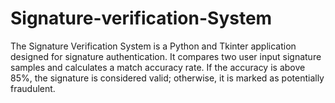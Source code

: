 # Signature-verification-System
The Signature Verification System is a Python and Tkinter application designed for signature authentication. It compares two user input signature samples and calculates a match accuracy rate. If the accuracy is above 85%, the signature is considered valid; otherwise, it is marked as potentially fraudulent.
